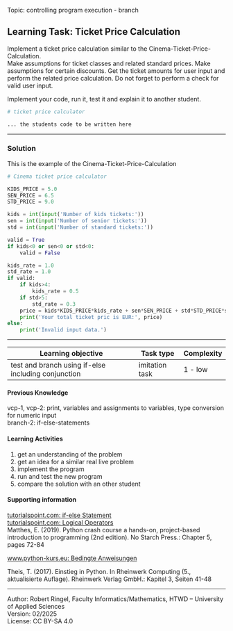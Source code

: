Topic: controlling program execution - branch

## Learning Task: Ticket Price Calculation

Implement a ticket price calculation similar to the Cinema-Ticket-Price-Calculation.  
Make assumptions for ticket classes and related standard prices. Make assumptions for certain discounts. Get the ticket amounts for user input and perform the related price calculation. Do not forget to perform a check for valid user input.

Implement your code, run it, test it and explain it to another student.

``` python
# ticket price calculator

... the students code to be written here
```

---------------------------------------

### Solution

This is the example of the Cinema-Ticket-Price-Calculation

``` python
# Cinema ticket price calculator

KIDS_PRICE = 5.0
SEN_PRICE = 6.5
STD_PRICE = 9.0

kids = int(input('Number of kids tickets:'))
sen = int(input('Number of senior tickets:'))
std = int(input('Number of standard tickets:'))

valid = True
if kids<0 or sen<0 or std<0:
	valid = False

kids_rate = 1.0
std_rate = 1.0
if valid:
	if kids>4:
		kids_rate = 0.5
	if std>5:
		std_rate = 0.3
	price = kids*KIDS_PRICE*kids_rate + sen*SEN_PRICE + std*STD_PRICE*std_rate
	print('Your total ticket pric is EUR:', price)
else:
	print('Invalid input data.')
```

---------------------------------------

| **Learning objective**                         | **Task type**   | **Complexity** |
| ---------------------------------------------- | --------------- | -------------- |
| test and branch using if-else including conjunction | imitation task | 1 - low    |  

#### Previous Knowledge

vcp-1, vcp-2: print, variables and assignments to variables, type conversion for numeric input  
branch-2: if-else-statements

#### Learning Activities

1) get an understanding of the problem
2) get an idea for a similar real live problem
3) implement the program
4) run and test the new program
5) compare the solution with an other student

#### Supporting information

[tutorialspoint.com: if-else Statement](https://www.tutorialspoint.com/python/python_if_else.htm)  
[tutorialspoint.com: Logical Operators](https://www.tutorialspoint.com/python/python_logical_operators.htm)  
Matthes, E. (2019). Python crash course a hands-on, project-based introduction to programming (2nd edition). No Starch Press.: Chapter 5, pages 72-84  

[www.python-kurs.eu: Bedingte Anweisungen](https://python-kurs.eu/python3_bedingte_anweisungen.php)

Theis, T. (2017). Einstieg in Python. In Rheinwerk Computing (5., aktualisierte Auflage). Rheinwerk Verlag GmbH.: Kapitel 3, Seiten 41-48

---------------------------------------

Author: Robert Ringel, Faculty Informatics/Mathematics, HTWD – University of Applied Sciences  
Version: 02/2025  
License: CC BY-SA 4.0
